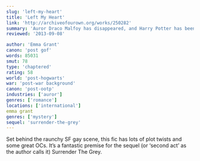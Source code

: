 ```yaml
---
slug: 'left-my-heart'
title: 'Left My Heart'
link: 'http://archiveofourown.org/works/250282'
summary: 'Auror Draco Malfoy has disappeared, and Harry Potter has been sent to San Francisco to find him.'
reviewed: '2013-09-08'

author: 'Emma Grant'
canon: 'post gof'
words: 85031
smut: 78
type: 'chaptered'
rating: 58
world: 'post-hogwarts'
war: 'post-war background'
canon: 'post-ootp'
industries: ['auror']
genres: ['romance']
locations: ['international']
emma grant
genres: ['mystery']
sequel: 'surrender-the-grey'
---
```


Set behind the raunchy SF gay scene, this fic has lots of plot twists and some great OCs. It’s a fantastic premise for the sequel (or ‘second act’ as the author calls it) Surrender The Grey.
